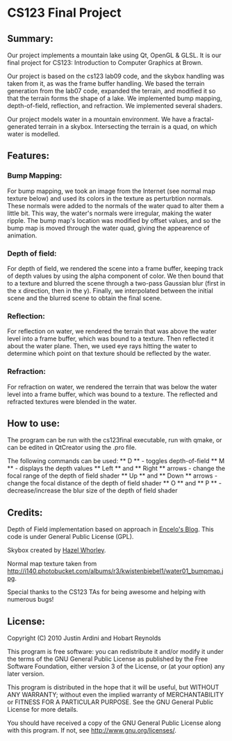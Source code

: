 # CS123 Final Project

## Summary:
Our project implements a mountain lake using Qt, OpenGL & GLSL.  It is our final project for CS123: Introduction to Computer Graphics at Brown.

Our project is based on the cs123 lab09 code, and the skybox handling was taken from it, as was the frame buffer handling. We based the terrain generation from the lab07 code, expanded the terrain, and modified it so that the terrain forms the shape of a lake. We implemented bump mapping, depth-of-field, reflection, and refraction. We implemented several shaders.

Our project models water in a mountain environment. We have a fractal-generated terrain in a skybox. Intersecting the terrain is a quad, on which water is modelled.


## Features:

### Bump Mapping:
For bump mapping, we took an image from the Internet (see normal map texture below) and used its colors in the texture as perturbtion normals. These normals were added to the normals of the water quad to alter them a little bit. This way, the water's normals were irregular, making the water ripple. The bump map's location was modified by offset values, and so the bump map is moved through the water quad, giving the appearence of animation.

### Depth of field:
For depth of field, we rendered the scene into a frame buffer, keeping track of depth values by using the alpha component of color. We then bound that to a texture and blurred the scene through a two-pass Gaussian blur (first in the x direction, then in the y). Finally, we interpolated between the initial scene and the blurred scene to obtain the final scene.

### Reflection:
For reflection on water, we rendered the terrain that was above the water level into a frame buffer, which was bound to a texture. Then reflected it about the water plane. Then, we used eye rays hitting the water to determine which point on that texture should be reflected by the water.

### Refraction:
For refraction on water, we rendered the terrain that was below the water level into a frame buffer, which was bound to a texture. The reflected and refracted textures were blended in the water.


## How to use:
The program can be run with the cs123final executable, run with qmake, or can be edited in QtCreator using the .pro file.

The following commands can be used:
** D ** - toggles depth-of-field
** M ** - displays the depth values
** Left ** and ** Right ** arrows - change the focal range of the depth of field shader
** Up ** and ** Down ** arrows - change the focal distance of the depth of field shader
** O ** and ** P ** - decrease/increase the blur size of the depth of field shader


## Credits:

Depth of Field implementation based on approach in [Encelo's Blog](http://encelo.netsons.org/blog/2008/04/15/depth-of-field-reloaded/).
This code is under General Public License (GPL).

Skybox created by [Hazel Whorley](http://www.hazelwhorley.com/textures.html).

Normal map texture taken from <http://i140.photobucket.com/albums/r3/kwistenbiebel1/water01_bumpmap.jpg>.

Special thanks to the CS123 TAs for being awesome and helping
with numerous bugs!


## License:

Copyright (C) 2010  Justin Ardini and Hobart Reynolds

This program is free software: you can redistribute it and/or modify
it under the terms of the GNU General Public License as published by
the Free Software Foundation, either version 3 of the License, or
(at your option) any later version.

This program is distributed in the hope that it will be useful,
but WITHOUT ANY WARRANTY; without even the implied warranty of
MERCHANTABILITY or FITNESS FOR A PARTICULAR PURPOSE.  See the
GNU General Public License for more details.

You should have received a copy of the GNU General Public License
along with this program.  If not, see <http://www.gnu.org/licenses/>.
